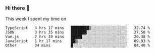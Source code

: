 ### Hi there 👋

<!--
**qiruohan/qiruohan** is a ✨ _special_ ✨ repository because its `README.md` (this file) appears on your GitHub profile.

Here are some ideas to get you started:

- 🔭 I’m currently working on ...
- 🌱 I’m currently learning ...
- 👯 I’m looking to collaborate on ...
- 🤔 I’m looking for help with ...
- 💬 Ask me about ...
- 📫 How to reach me: ...
- 😄 Pronouns: ...
- ⚡ Fun fact: ...
-->

This week I spent my time on 
<!--START_SECTION:waka-->
```text
TypeScript   4 hrs 17 mins   ████████▒░░░░░░░░░░░░░░░░   32.74 % 
JSON         3 hrs 35 mins   ███████░░░░░░░░░░░░░░░░░░   27.50 % 
Vue.js       2 hrs 39 mins   █████░░░░░░░░░░░░░░░░░░░░   20.38 % 
JavaScript   1 hr 17 mins    ██▒░░░░░░░░░░░░░░░░░░░░░░   09.93 % 
Other        34 mins         █░░░░░░░░░░░░░░░░░░░░░░░░   04.40 % 
```
<!--END_SECTION:waka-->
